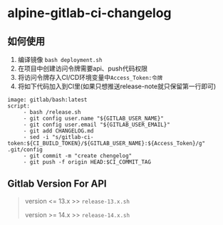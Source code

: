 
# alpine-gitlab-ci-changelog
## 如何使用
1. 编译镜像 `bash deployment.sh`
2. 在项目中创建访问令牌需要api、push代码权限
3. 将访问令牌存入CI/CD环境变量中`Access_Token:令牌`
4. 将如下代码加入到CI里(如果只想推送release-note就只保留第一行即可)
```` 
image: gitlab/bash:latest
script:
     - bash /release.sh
     - git config user.name "${GITLAB_USER_NAME}"
     - git config user.email "${GITLAB_USER_EMAIL}"
     - git add CHANGELOG.md
     - sed -i "s/gitlab-ci-token:${CI_BUILD_TOKEN}/${GITLAB_USER_NAME}:${Access_Token}/g" .git/config
     - git commit -m "create chengelog"
     - git push -f origin HEAD:$CI_COMMIT_TAG
````
## Gitlab Version For API
> version <= 13.x >>  `release-13.x.sh`
>
> version >= 14.x >>  `release-14.x.sh`